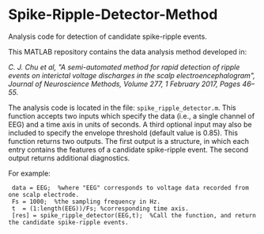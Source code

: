 # Spike-Ripple-Detector-Method

Analysis code for detection of candidate spike-ripple events.

This MATLAB repository contains the data analysis method developed in:

<i>C. J. Chu et al, "A semi-automated method for rapid detection of ripple events on interictal voltage discharges in the scalp electroencephalogram", Journal of Neuroscience Methods, Volume 277, 1 February 2017, Pages 46–55.</i>

The analysis code is located in the file:  <code>spike_ripple_detector.m</code>.  This function accepts two inputs which specify the data (i.e., a single channel of EEG) and a time axis in units of seconds.  A third optional input may also be included to specify the envelope threshold (default value is 0.85).  This function returns two outputs. The first output is a structure, in which each entry contains the features of a candidate spike-ripple event.  The second output returns additional diagnostics.

For example:

<pre><code> data = EEG;  %where "EEG" corresponds to voltage data recorded from one scalp electrode.
 Fs = 1000;  %the sampling frequency in Hz.
 t  = (1:length(EEG))/Fs; %corresponding time axis.
 [res] = spike_ripple_detector(EEG,t);  %Call the function, and return the candidate spike-ripple events.
 </code></pre>
